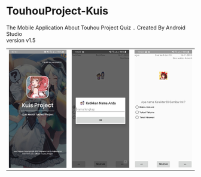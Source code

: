 # TouhouProject-Kuis
The Mobile Application About Touhou Project Quiz .. Created By Android Studio
</br>
version v1.5

<table>
<tr>
  <td><img width="300px" src="https://github.com/kajikasama/TouhouProject-Kuis/blob/master/screenshoot/1.jpg"></td>
  <td><img width="300px" src="https://github.com/kajikasama/TouhouProject-Kuis/blob/master/screenshoot/2.jpg"></td>
  <td><img width="300px" src="https://github.com/kajikasama/TouhouProject-Kuis/blob/master/screenshoot/3.jpg"></td>
</tr>
</table>
